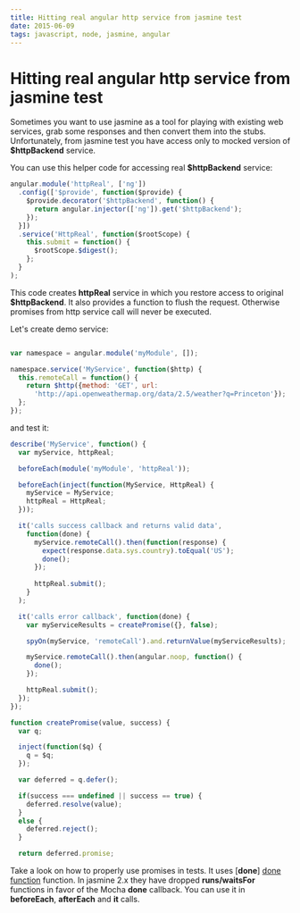 ```yaml
---
title: Hitting real angular http service from jasmine test
date: 2015-06-09
tags: javascript, node, jasmine, angular
---
```


# Hitting real angular http service from jasmine test

Sometimes you want to use jasmine as a tool for playing with existing web services,
grab some responses and then convert them into the stubs. Unfortunately, from jasmine test
you have access only to mocked version of **$httpBackend** service.

You can use this helper code for accessing real **$httpBackend** service:

```javascript
angular.module('httpReal', ['ng'])
  .config(['$provide', function($provide) {
    $provide.decorator('$httpBackend', function() {
      return angular.injector(['ng']).get('$httpBackend');
    });
  }])
  .service('HttpReal', function($rootScope) {
    this.submit = function() {
      $rootScope.$digest();
    };
  }
);
```
 
This code creates **httpReal** service in which you restore access to original **$httpBackend**.
It also provides a function to flush the request. Otherwise promises from http service call will 
never be executed.
    
Let's create demo service:
```javascript

var namespace = angular.module('myModule', []);

namespace.service('MyService', function($http) {
  this.remoteCall = function() {
    return $http({method: 'GET', url: 
      'http://api.openweathermap.org/data/2.5/weather?q=Princeton'});
  };
});
```

and test it:

```javascript
describe('MyService', function() {
  var myService, httpReal;

  beforeEach(module('myModule', 'httpReal'));

  beforeEach(inject(function(MyService, HttpReal) {
    myService = MyService;
    httpReal = HttpReal;
  }));

  it('calls success callback and returns valid data', 
    function(done) {
      myService.remoteCall().then(function(response) {
        expect(response.data.sys.country).toEqual('US');
        done();
      });
  
      httpReal.submit();
    }
  );

  it('calls error callback', function(done) {
    var myServiceResults = createPromise({}, false);

    spyOn(myService, 'remoteCall').and.returnValue(myServiceResults);

    myService.remoteCall().then(angular.noop, function() {
      done();
    });

    httpReal.submit();
  });
});

function createPromise(value, success) {
  var q;

  inject(function($q) {
    q = $q;
  });

  var deferred = q.defer();

  if(success === undefined || success == true) {
    deferred.resolve(value);
  }
  else {
    deferred.reject();
  }

  return deferred.promise;
```

Take a look on how to properly use promises in tests. It uses [**done**] [done function] 
function. In jasmine 2.x they have dropped **runs/waitsFor** functions in favor of the Mocha **done** 
callback. You can use it in **beforeEach**, **afterEach** and **it** calls. 


[done function]: http://www.htmlgoodies.com/beyond/javascript/stips/using-jasmine-2.0s-new-done-function-to-test-asynchronous-processes.html